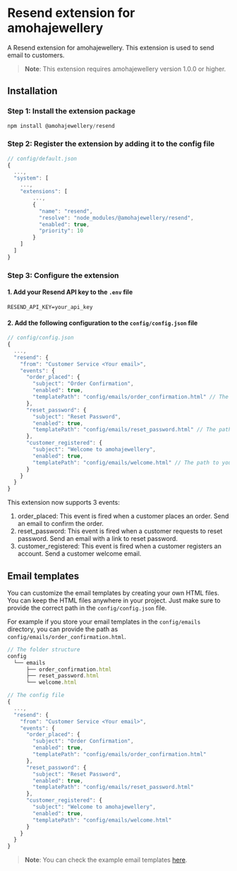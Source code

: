 # Resend extension for amohajewellery

A Resend extension for amohajewellery. This extension is used to send email to customers.

> **Note**: This extension requires amohajewellery version 1.0.0 or higher.

## Installation

### Step 1: Install the extension package

```javascript
npm install @amohajewellery/resend
```
### Step 2: Register the extension by adding it to the config file

```javascript
// config/default.json
{
  ...,
  "system": [
    ...,
    "extensions": [
        ...,
        {
          "name": "resend",
          "resolve": "node_modules/@amohajewellery/resend",
          "enabled": true,
          "priority": 10
        }
    ]
  ]
}
```

### Step 3: Configure the extension

#### 1. Add your Resend API key to the `.env` file

```env
RESEND_API_KEY=your_api_key
```

#### 2. Add the following configuration to the `config/config.json` file

```javascript
// config/config.json
{
  ...,
  "resend": {
    "from": "Customer Service <Your email>",
    "events": {
      "order_placed": {
        "subject": "Order Confirmation",
        "enabled": true,
        "templatePath": "config/emails/order_confirmation.html" // The path to your email template. Starting from the root of your project
      },
      "reset_password": {
        "subject": "Reset Password",
        "enabled": true,
        "templatePath": "config/emails/reset_password.html" // The path to your email template. Starting from the root of your project
      },
      "customer_registered": {
        "subject": "Welcome to amohajewellery",
        "enabled": true,
        "templatePath": "config/emails/welcome.html" // The path to your email template. Starting from the root of your project
      }
    }
  }
}
```

This extension now supports 3 events:
1. order_placed: This event is fired when a customer places an order. Send an email to confirm the order.
2. reset_password: This event is fired when a customer requests to reset password. Send an email with a link to reset password.
3. customer_registered: This event is fired when a customer registers an account. Send a customer welcome email.

## Email templates

You can customize the email templates by creating your own HTML files. You can keep the HTML files anywhere in your project. Just make sure to provide the correct path in the `config/config.json` file.

For example if you store your email templates in the `config/emails` directory, you can provide the path as `config/emails/order_confirmation.html`.

```javascript
// The folder structure
config
  └── emails
      ├── order_confirmation.html
      ├── reset_password.html
      └── welcome.html

// The config file
{
  ...,
  "resend": {
    "from": "Customer Service <Your email>",
    "events": {
      "order_placed": {
        "subject": "Order Confirmation",
        "enabled": true,
        "templatePath": "config/emails/order_confirmation.html"
      },
      "reset_password": {
        "subject": "Reset Password",
        "enabled": true,
        "templatePath": "config/emails/reset_password.html"
      },
      "customer_registered": {
        "subject": "Welcome to amohajewellery",
        "enabled": true,
        "templatePath": "config/emails/welcome.html"
      }
    }
  }
}
```

> **Note**: You can check the example email templates [here](https://github.com/amohajewellerycommerce/amohajewellery/tree/main/packages/resend/email_template_examples).
